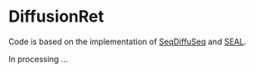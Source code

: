 # DiffusionRet
Code is based on the  implementation of [SeqDiffuSeq](https://github.com/Yuanhy1997/SeqDiffuSeq) and [SEAL](https://github.com/facebookresearch/SEAL).

In processing ...
